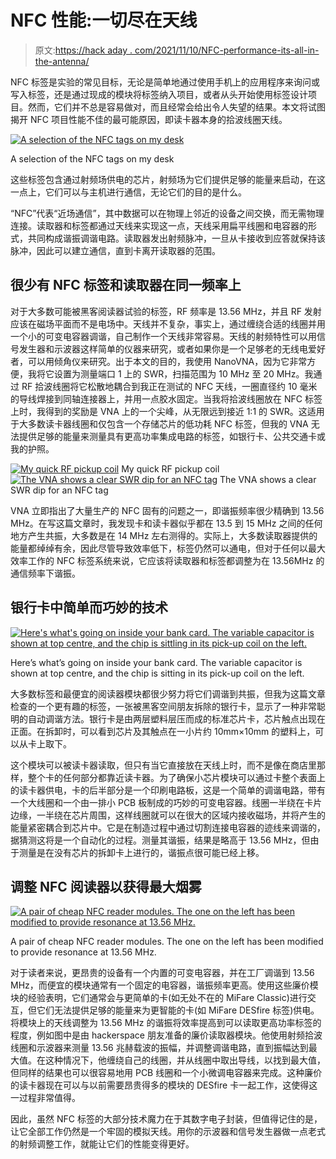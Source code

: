 # NFC 性能:一切尽在天线

> 原文:[https://hack aday . com/2021/11/10/NFC-performance-its-all-in-the-antenna/](https://hackaday.com/2021/11/10/nfc-performance-its-all-in-the-antenna/)

NFC 标签是实验的常见目标，无论是简单地通过使用手机上的应用程序来询问或写入标签，还是通过现成的模块将标签纳入项目，或者从头开始使用标签设计项目。然而，它们并不总是容易做对，而且经常会给出令人失望的结果。本文将试图揭开 NFC 项目性能不佳的最可能原因，即读卡器本身的拾波线圈天线。

[![A selection of the NFC tags on my desk](../Images/3e023c1fe2c50fded39f28cfe2a49013.png)](https://hackaday.com/wp-content/uploads/2021/10/nfc-pile.jpg)

A selection of the NFC tags on my desk

这些标签包含通过射频场供电的芯片，射频场为它们提供足够的能量来启动，在这一点上，它们可以与主机进行通信，无论它们的目的是什么。

“NFC”代表“近场通信”，其中数据可以在物理上邻近的设备之间交换，而无需物理连接。读取器和标签都通过天线来实现这一点，天线采用扁平线圈和电容器的形式，共同构成谐振调谐电路。读取器发出射频脉冲，一旦从卡接收到应答就保持该脉冲，因此可以建立通信，直到卡离开读取器的范围。

## 很少有 NFC 标签和读取器在同一频率上

对于大多数可能被黑客阅读器试验的标签，RF 频率是 13.56 MHz，并且 RF 发射应该在磁场平面而不是电场中。天线并不复杂，事实上，通过缠绕合适的线圈并用一个小的可变电容器调谐，自己制作一个天线非常容易。天线的射频特性可以用信号发生器和示波器这样简单的仪器来研究，或者如果你是一个足够老的无线电爱好者，可以用倾角仪来研究。出于本文的目的，我使用 NanoVNA，因为它非常方便，我将它设置为测量端口 1 上的 SWR，扫描范围为 10 MHz 至 20 MHz。我通过 RF 拾波线圈将它松散地耦合到我正在测试的 NFC 天线，一圈直径约 10 毫米的导线焊接到同轴连接器上，并用一点胶水固定。当我将拾波线圈放在 NFC 标签上时，我得到的奖励是 VNA 上的一个尖峰，从无限远到接近 1:1 的 SWR。这适用于大多数读卡器线圈和仅包含一个存储芯片的低功耗 NFC 标签，但我的 VNA 无法提供足够的能量来测量具有更高功率集成电路的标签，如银行卡、公共交通卡或我的护照。

 [![My quick RF pickup coil](../Images/735add515ad66b7e204a6d31fb8b6712.png "nfc-pickup")](https://hackaday.com/2021/11/10/nfc-performance-its-all-in-the-antenna/nfc-pickup/) My quick RF pickup coil [![The VNA shows a clear SWR dip for an NFC tag](../Images/70ffbfbe9fe1d7372d4da85b14ed50a9.png "nfc-VNA")](https://hackaday.com/2021/11/10/nfc-performance-its-all-in-the-antenna/nfc-vna-2/) The VNA shows a clear SWR dip for an NFC tag

VNA 立即指出了大量生产的 NFC 固有的问题之一，即谐振频率很少精确到 13.56 MHz。在写这篇文章时，我发现卡和读卡器似乎都在 13.5 到 15 MHz 之间的任何地方产生共振，大多数是在 14 MHz 左右测得的。实际上，大多数读取器提供的能量都绰绰有余，因此尽管导致效率低下，标签仍然可以通电，但对于任何以最大效率工作的 NFC 标签系统来说，它应该将读取器和标签都调整为在 13.56MHz 的通信频率下谐振。

## 银行卡中简单而巧妙的技术

[![Here's what's going on inside your bank card. The variable capacitor is shown at top centre, and the chip is sittling in its pick-up coil on the left.](../Images/abf777ff607e594fd5acdeebe26ca79a.png)](https://hackaday.com/wp-content/uploads/2021/10/nfc-bank-card.jpg)

Here’s what’s going on inside your bank card. The variable capacitor is shown at top centre, and the chip is sitting in its pick-up coil on the left.

大多数标签和最便宜的阅读器模块都很少努力将它们调谐到共振，但我为这篇文章检查的一个更有趣的标签，一张被黑客空间朋友拆除的银行卡，显示了一种非常聪明的自动调谐方法。银行卡是由两层塑料层压而成的标准芯片卡，芯片触点出现在正面。在拆卸时，可以看到芯片及其触点在一小片约 10mm×10mm 的塑料上，可以从卡上取下。

这个模块可以被读卡器读取，但只有当它直接放在天线上时，而不是像在商店里那样，整个卡的任何部分都靠近读卡器。为了确保小芯片模块可以通过卡整个表面上的读卡器供电，卡的后半部分是一个印刷电路板，这是一个简单的调谐电路，带有一个大线圈和一个由一排小 PCB 板制成的巧妙的可变电容器。线圈一半绕在卡片边缘，一半绕在芯片周围，这样线圈就可以在很大的区域内接收磁场，并将产生的能量紧密耦合到芯片中。它是在制造过程中通过切割连接电容器的迹线来调谐的，据猜测这将是一个自动化的过程。测量其谐振，结果是略高于 13.56 MHz，但由于测量是在没有芯片的拆卸卡上进行的，谐振点很可能已经上移。

## 调整 NFC 阅读器以获得最大烟雾

[![A pair of cheap NFC reader modules. The one on the left has been modified to provide resonance at 13.56 MHz.](../Images/b63b1777aea7cc70048c4996648025a0.png)](https://hackaday.com/wp-content/uploads/2021/10/nfc-cheap-readers.jpg)

A pair of cheap NFC reader modules. The one on the left has been modified to provide resonance at 13.56 MHz.

对于读者来说，更昂贵的设备有一个内置的可变电容器，并在工厂调谐到 13.56 MHz，而便宜的模块通常有一个固定的电容器，谐振频率更高。使用这些廉价模块的经验表明，它们通常会与更简单的卡(如无处不在的 MiFare Classic)进行交互，但它们无法提供足够的能量来为更智能的卡(如 MiFare DESfire 标签)供电。将模块上的天线调整为 13.56 MHz 的谐振将效率提高到可以读取更高功率标签的程度，例如图中是由 hackerspace 朋友准备的廉价读取器模块。他使用射频拾波线圈和示波器来测量 13.56 兆赫载波的振幅，并调整调谐电路，直到振幅达到最大值。在这种情况下，他缠绕自己的线圈，并从线圈中取出导线，以找到最大值，但同样的结果也可以很容易地用 PCB 线圈和一个小微调电容器来完成。这种廉价的读卡器现在可以与以前需要昂贵得多的模块的 DESfire 卡一起工作，这使得这一过程非常值得。

因此，虽然 NFC 标签的大部分技术魔力在于其数字电子封装，但值得记住的是，让它全部工作仍然是一个牢固的模拟天线。用你的示波器和信号发生器做一点老式的射频调整工作，就能让它们的性能变得更好。
